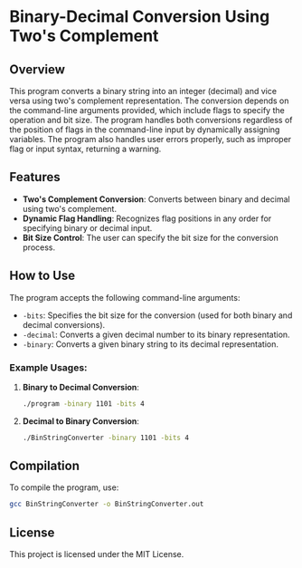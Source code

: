 # Binary-Decimal Conversion Using Two's Complement

## Overview

This program converts a binary string into an integer (decimal) and vice versa using two's complement representation. The conversion depends on the command-line arguments provided, which include flags to specify the operation and bit size. The program handles both conversions regardless of the position of flags in the command-line input by dynamically assigning variables. The program also handles user errors properly, such as improper flag or input syntax, returning a warning.

## Features

- **Two's Complement Conversion**: Converts between binary and decimal using two's complement.
- **Dynamic Flag Handling**: Recognizes flag positions in any order for specifying binary or decimal input.
- **Bit Size Control**: The user can specify the bit size for the conversion process.
  
## How to Use

The program accepts the following command-line arguments:

- `-bits`: Specifies the bit size for the conversion (used for both binary and decimal conversions).
- `-decimal`: Converts a given decimal number to its binary representation.
- `-binary`: Converts a given binary string to its decimal representation.

### Example Usages:

1. **Binary to Decimal Conversion**:
   ```bash
   ./program -binary 1101 -bits 4

2. **Decimal to Binary Conversion**:
   ```bash
   ./BinStringConverter -binary 1101 -bits 4
   
## Compilation

To compile the program, use:
  ```bash
  gcc BinStringConverter -o BinStringConverter.out
  ```
## License

This project is licensed under the MIT License.
